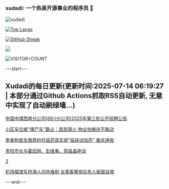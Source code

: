 ### xudadi: 一个热衷开源事业的程序员 👋

![xudadi](https://github-readme-stats-git-masterorgs-github-readme-stats-team.vercel.app/api?username=xudadi)

[![Top Langs](https://github-readme-stats.vercel.app/api/top-langs/?username=xudadi)](https://github.com/anuraghazra/github-readme-stats)

[![GitHub Streak](https://streak-stats.demolab.com?user=xudadi&locale=zh_Hans)](https://git.io/streak-stats)

![](https://raw.githubusercontent.com/xudadi/xudadi/main/assets/github-contribution-grid-snake.svg)

![VISITOR+COUNT](https://komarev.com/ghpvc/?username=xudadi&label=VISITOR+COUNT)


---start---

## Xudadi的每日更新(更新时间:2025-07-14 06:19:27 | 本部分通过Github Actions抓取RSS自动更新, 无意中实现了自动刷绿墙...)

[中国中煤西南分公司(四川分公司)2025年第三批公开招聘公告](https://www.gongkaoleida.com/article/2507061)

[小区车位被"僵尸车"霸占：居民窝火 物业怕被讹不敢动](https://m.163.com/news/article/K4CL8UFC0514EGPO.html)

[患者称医生推荐的抗癌药其实是"临床试验药" 重庆通报](https://m.163.com/news/article/K4CGTVUM0534A4SC.html)

[贵阳市长与霍启刚、彭维勇、郭晶晶座谈](https://m.163.com/news/article/K4CFRJLN051482MP.html)

[3](https://m.163.com/touch/news/sub/domestic)

[机场摆渡车挤满人闷热难耐 女乘客晕倒后有人砸窗自救](https://m.163.com/news/article/K4C7JV3D05561G0D.html)

---end---
